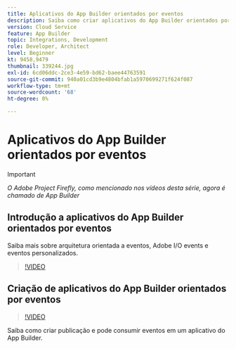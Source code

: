 ```yaml
---
title: Aplicativos do App Builder orientados por eventos
description: Saiba como criar aplicativos do App Builder orientados por eventos.
version: Cloud Service
feature: App Builder
topic: Integrations, Development
role: Developer, Architect
level: Beginner
kt: 9458,9479
thumbnail: 339244.jpg
exl-id: 6cd06ddc-2ce3-4e59-bd62-baee44763591
source-git-commit: 940a01cd3b9e4804bfab1a5970699271f624f087
workflow-type: tm+mt
source-wordcount: '68'
ht-degree: 0%

---
```


# Aplicativos do App Builder orientados por eventos

>[!IMPORTANT]
>
> _O Adobe Project Firefly, como mencionado nos vídeos desta série, agora é chamado de App Builder_

## Introdução a aplicativos do App Builder orientados por eventos

Saiba mais sobre arquitetura orientada a eventos, Adobe I/O events e eventos personalizados.

>[!VIDEO](https://video.tv.adobe.com/v/339244/?quality=12&learn=on)

## Criação de aplicativos do App Builder orientados por eventos

>[!VIDEO](https://video.tv.adobe.com/v/339245/?quality=12&learn=on)

Saiba como criar publicação e pode consumir eventos em um aplicativo do App Builder.
